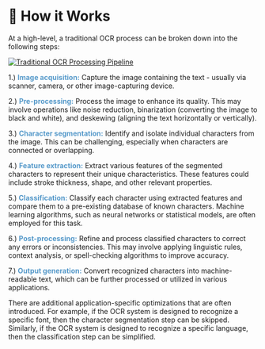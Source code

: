 # 🧠 How it Works

At a high-level, a traditional OCR process can be broken down into the following steps:

<a href="https://horvay.dev/document-understanding-ebook/_images/traditional-ocr.png" target="_blank"><img alt="Traditional OCR Processing Pipeline" src="https://horvay.dev/document-understanding-ebook/_images/traditional-ocr.png"></img></a>

1.) <span style="color:#579aca"><b>Image acquisition:</b></span> Capture the image containing the text - usually via scanner, camera, or other image-capturing device.

2.) <span style="color:#579aca"><b>Pre-processing:</b></span> Process the image to enhance its quality. This may involve operations like noise reduction, binarization (converting the image to black and white), and deskewing (aligning the text horizontally or vertically).

3.) <span style="color:#579aca"><b>Character segmentation:</b></span> Identify and isolate individual characters from the image. This can be challenging, especially when characters are connected or overlapping.

4.) <span style="color:#579aca"><b>Feature extraction:</b></span> Extract various features of the segmented characters to represent their unique characteristics. These features could include stroke thickness, shape, and other relevant properties.

5.) <span style="color:#579aca"><b>Classification:</b></span> Classify each character using extracted features and compare them to a pre-existing database of known characters. Machine learning algorithms, such as neural networks or statistical models, are often employed for this task.

6.) <span style="color:#579aca"><b>Post-processing:</b></span> Refine and process classified characters to correct any errors or inconsistencies. This may involve applying linguistic rules, context analysis, or spell-checking algorithms to improve accuracy.

7.) <span style="color:#579aca"><b>Output generation:</b></span> Convert recognized characters into machine-readable text, which can be further processed or utilized in various applications.

There are additional application-specific optimizations that are often introduced. For example, if the OCR system is designed to recognize a specific font, then the character segmentation step can be skipped. Similarly, if the OCR system is designed to recognize a specific language, then the classification step can be simplified.